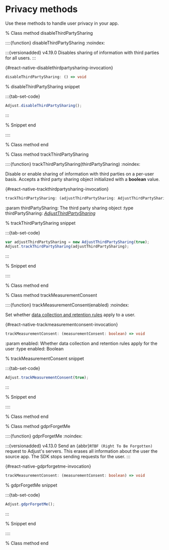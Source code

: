 # Privacy methods

Use these methods to handle user privacy in your app.

% Class method disableThirdPartySharing

::::{function} disableThirdPartySharing
:noindex:

:::{versionadded} v4.19.0
Disables sharing of information with third parties for all users.
:::

{#react-native-disablethirdpartysharing-invocation}
```ts
disableThirdPartySharing: () => void
```

% disableThirdPartySharing snippet

:::{tab-set-code}

```js
Adjust.disableThirdPartySharing();
```

:::

% Snippet end

::::

% Class method end

% Class method trackThirdPartySharing

::::{function} trackThirdPartySharing(thirdPartySharing)
:noindex:

Disable or enable sharing of information with third parties on a per-user basis. Accepts a third party sharing object initialized with a **boolean** value.

{#react-native-trackthirdpartysharing-invocation}
```ts
trackThirdPartySharing: (adjustThirdPartySharing: AdjustThirdPartySharing) => void
```

:param thirdPartySharing: The third party sharing object
:type thirdPartySharing: [*AdjustThirdPartySharing*](/react-native/reference/AdjustThirdPartySharing.md)

% trackThirdPartySharing snippet

:::{tab-set-code}

```js
var adjustThirdPartySharing = new AdjustThirdPartySharing(true);
Adjust.trackThirdPartySharing(adjustThirdPartySharing);
```

:::

% Snippet end

::::

% Class method end

% Class method trackMeasurementConsent

::::{function} trackMeasurementConsent(enabled)
:noindex:

Set whether [data collection and retention rules](hc:manage-data-collection-and-retention) apply to a user.

{#react-native-trackmeasurementconsent-invocation}
```ts
trackMeasurementConsent: (measurementConsent: boolean) => void
```

:param enabled: Whether data collection and retention rules apply for the user
:type enabled: Boolean

% trackMeasurementConsent snippet

:::{tab-set-code}

```js
Adjust.trackMeasurementConsent(true);
```

:::

% Snippet end

::::

% Class method end

% Class method gdprForgetMe

::::{function} gdprForgetMe
:noindex:

:::{versionadded} v4.13.0
Send an {abbr}`RTBF (Right To Be Forgotten)` request to Adjust's servers. This erases all information about the user the source app. The SDK stops sending requests for the user.
:::

{#react-native-gdprforgetme-invocation}
```ts
trackMeasurementConsent: (measurementConsent: boolean) => void
```

% gdprForgetMe snippet

:::{tab-set-code}

```js
Adjust.gdprForgetMe();
```

:::

% Snippet end

::::

% Class method end

